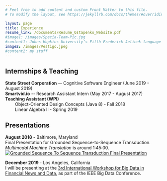 ```yaml
---
# Feel free to add content and custom Front Matter to this file.
# To modify the layout, see https://jekyllrb.com/docs/themes/#overriding-theme-defaults

layout: page
title: Experience
resume_link: /documents/Resume_Ostapenko_Website.pdf
#image1: /images/Specia-Team-Pic.jpg
#content1: Johns Hopkins University’s Fifth Frederick Jelinek language technology workshop. I was in Dr. Lucia Specia’s multimodal machine translation team, where I helped develop deep, context-aware techniques which, given a captioned image, could use the image to resolve ambiguities when translating text. MMT was part of the Grounded Sequence to Sequence Transduction team, a larger effort to understand actions in instructional videos by aligning audio, visual data, and video transcriptions.
image2: /images/Vestigo.jpeg
#content2: my stuff
---
```

## Internships & Teaching
  **State Street Corporation** -- Cognitive Software Engineer (June 2019 - August 2019)  
  **Smartvid.io** -- Research Assistant Intern (May 2017 - August 2017)    
  **Teaching Assistant (WPI)**    
  &nbsp;&nbsp;&nbsp;&nbsp;&nbsp;&nbsp;&nbsp;&nbsp;Object-Oriented Design Concepts (Java 8) - Fall 2018  
  &nbsp;&nbsp;&nbsp;&nbsp;&nbsp;&nbsp;&nbsp;&nbsp;Linear Algebra II - Spring 2019

## Presentations
**August 2018** - Baltimore, Maryland  
Final Presentation for Grounded Sequence-to-Sequence Transduction.  
*Multimodal Machine Translation* is around 1:45:00.  
[![Grounded Sequence To Sequence Transduction Final Presentation](http://img.youtube.com/vi/7B4iRMd88I0/0.jpg)](http://www.youtube.com/watch?v=7B4iRMd88I0&t=6330s)  


**December 2019**  - Los Angeles, California  
I will be presenting at the [3rd International Workshop for Big Data in Financial News and Data](https://intelligentfinance.github.io/2019IEEE-BigData-Workshop/call.html), as part of the IEEE Big Data Conference.
